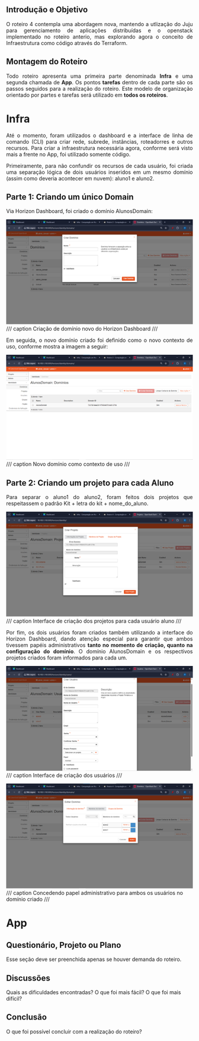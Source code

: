 ## <b>Introdução e Objetivo</b>

<p align="justify">
O roteiro 4 contempla uma abordagem nova, mantendo a utlização do Juju para gerenciamento de aplicações distribuídas e o openstack implementado no roteiro anterio, mas explorando agora o conceito de Infraestrutura como código através do Terraform.
</p>

## <b>Montagem do Roteiro</b>

<p align="justify">
Todo roteiro apresenta uma primeira parte denominada <b>Infra</b> e uma segunda chamada de <b>App</b>.
Os pontos <b>tarefas</b> dentro de cada parte são os passos seguidos para a realização do roteiro. 
Este modelo de organização orientado por partes e tarefas será utilizado em <b>todos os roteiros</b>.
</p>

# <b>Infra</b>

<p align="justify">
Até o momento, foram utilizados o dashboard e a interface de linha de comando (CLI) para criar rede, subrede, instâncias, roteadorres e outros recursos. Para criar a infraestrutura necessária agora, conforme será visto mais a frente no App, foi utilizado somente código.
</p>

<p align="justify">
Primeiramente, para não confundir os recursos de cada usuário, foi criada uma separação lógica de dois usuários inseridos em um mesmo domínio (assim como deveria acontecer em nuvem): aluno1 e aluno2. 
</p>

## <b>Parte 1: Criando um único Domain</b>

<p align="justify">
Via Horizon Dashboard, foi criado o domínio AlunosDomain:
</p>

![Novo domínio](./img/criacao_dominio.png)
/// caption
Criação de domínio novo do Horizon Dashboard
///

<p align="justify">
Em seguida, o novo domínio criado foi definido como o novo contexto de uso, conforme mostra a imagem a seguir:
</p>

![Contexto de uso](./img/dominio_contexto.png)
/// caption
Novo domínio como contexto de uso
///

## <b>Parte 2: Criando um projeto para cada Aluno</b>

<p align="justify">
Para separar o aluno1 do aluno2, foram feitos dois projetos que respeitassem o padrão Kit + letra do kit + nome_do_aluno.
</p>

![Criando os projetos](./img/criando_projeto.png)
/// caption
Interface de criação dos projetos para cada usuário aluno
///

<p align="justify">
Por fim, os dois usuários foram criados também utilizando a interface do Horizon Dashboard, dando atenção especial para garantir que ambos tivessem papéis administrativos <b>tanto no momento de criação, quanto na configuração do domínio</b>. O domínio AlunosDomain e os respectivos projetos criados foram informados para cada um.
</p>

![Criando os usuários](./img/criando_usuarios.png)
/// caption
Interface de criação dos usuários
///

![Configurando o domínio](./img/configuracao_dominio.png)
/// caption
Concedendo papel administrativo para ambos os usuários no domínio criado
///

# <b>App</b>

## <b>Questionário, Projeto ou Plano</b>

Esse seção deve ser preenchida apenas se houver demanda do roteiro.

## <b>Discussões</b>

Quais as dificuldades encontradas? O que foi mais fácil? O que foi mais difícil?

## <b>Conclusão</b>

O que foi possível concluir com a realização do roteiro?